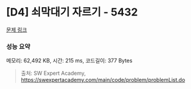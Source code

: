 # [D4] 쇠막대기 자르기 - 5432 

[문제 링크](https://swexpertacademy.com/main/code/problem/problemDetail.do?contestProbId=AWVl47b6DGMDFAXm) 

### 성능 요약

메모리: 62,492 KB, 시간: 215 ms, 코드길이: 377 Bytes



> 출처: SW Expert Academy, https://swexpertacademy.com/main/code/problem/problemList.do